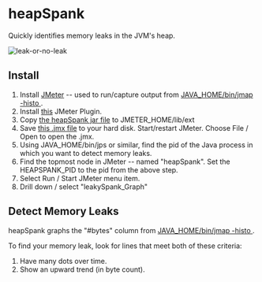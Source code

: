 # heapSpank
Quickly identifies memory leaks in the JVM's heap.

![leak-or-no-leak](https://cloud.githubusercontent.com/assets/175773/19831182/64f10ed8-9dc9-11e6-8775-07dc6cbfc276.png)


## Install
1. Install [JMeter](http://jmeter.apache.org/) -- used to run/capture output from [JAVA_HOME/bin/jmap -histo <myPid>](https://docs.oracle.com/javase/8/docs/technotes/guides/troubleshoot/tooldescr014.html#BABJIIHH).
2. Install [this](https://jmeter-plugins.org/wiki/PageDataExtractor/) JMeter Plugin.
3. Copy [the heapSpank jar file](https://github.com/eostermueller/heapSpank/releases/download/v0.1/heapSpank-0.1.jar) to JMETER_HOME/lib/ext
4. Save [this .jmx file](https://raw.githubusercontent.com/eostermueller/heapSpank/387849c457cbf296b53c3ba48235ae43d6e895b2/src/main/resources/heapSpank.jmx) to your hard disk.  Start/restart JMeter.  Choose File / Open to open the .jmx.
5. Using JAVA_HOME/bin/jps or similar, find the pid of the Java process in which you want to detect memory leaks.
6. Find the topmost node in JMeter -- named "heapSpank".  Set the HEAPSPANK_PID to the pid from the above step.
7. Select Run / Start JMeter menu item.
8. Drill down / select "leakySpank_Graph"

## Detect Memory Leaks
heapSpank graphs the "#bytes" column from [JAVA_HOME/bin/jmap -histo <myPid>](https://docs.oracle.com/javase/8/docs/technotes/guides/troubleshoot/tooldescr014.html#BABJIIHH).

To find your memory leak, look for lines that meet both of these criteria:

1. Have many dots over time.
2. Show an upward trend (in byte count).


